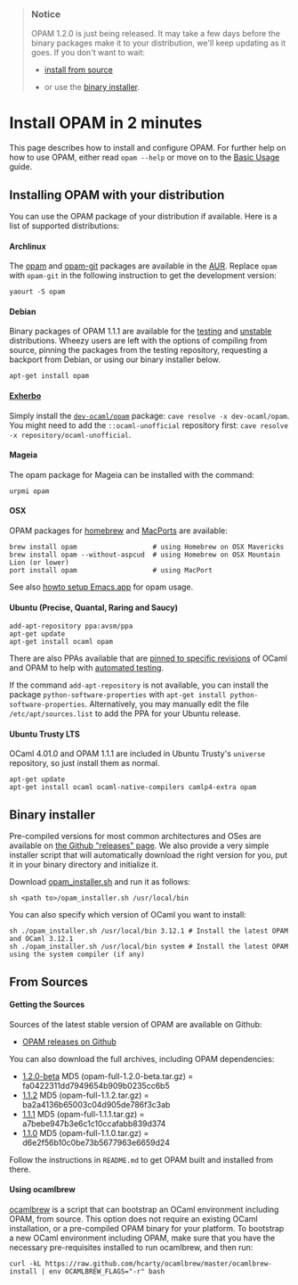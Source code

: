 > ### Notice
> OPAM 1.2.0 is just being released. It may take a few days before the binary
> packages make it to your distribution, we'll keep updating as it goes. If you
> don't want to wait:
>
> - [install from source](#FromSources)
>
> - or use the [binary installer](#Binaryinstaller).

# Install OPAM in 2 minutes

This page describes how to install and configure OPAM.
For further help on how to use OPAM, either read
`opam --help` or move on to the [Basic Usage](Usage.html) guide.

## Installing OPAM with your distribution

You can use the OPAM package of your distribution if
available. Here is a list of supported distributions:

#### Archlinux

The [opam](http://aur.archlinux.org/packages.php?ID=62127) and [opam-git](http://aur.archlinux.org/packages.php?ID=62387) packages are available in the [AUR](https://wiki.archlinux.org/index.php/AUR). Replace `opam` with `opam-git` in the following instruction to get the development version:

```
yaourt -S opam
```

#### Debian

Binary packages of OPAM 1.1.1 are available for the [testing](http://packages.debian.org/jessie/opam) and [unstable](http://packages.debian.org/sid/opam) distributions.  Wheezy users are left with the options of compiling from source, pinning the packages from the testing repository, requesting a backport from Debian, or using our binary installer below.

```
apt-get install opam
```

#### [Exherbo](http://exherbo.org)

Simply install the [`dev-ocaml/opam`](http://git.exherbo.org/summer/packages/dev-ocaml/opam/index.html) package: `cave resolve -x dev-ocaml/opam`.
You might need to add the `::ocaml-unofficial` repository first: `cave resolve -x repository/ocaml-unofficial`.

#### Mageia

The opam package for Mageia can be installed with the command:

```
urpmi opam
```

#### OSX

OPAM packages for [homebrew](http://mxcl.github.com/homebrew/) and [MacPorts](http://www.macports.org/) are available:

```
brew install opam                   # using Homebrew on OSX Mavericks
brew install opam --without-aspcud  # using Homebrew on OSX Mountain Lion (or lower)
port install opam                   # using MacPort
```

See also [howto setup Emacs.app](https://github.com/ocaml/opam/wiki/Setup-Emacs.app-on-macosx-for-opam-usage) for opam usage.

#### Ubuntu (Precise, Quantal, Raring and Saucy)

```
add-apt-repository ppa:avsm/ppa
apt-get update
apt-get install ocaml opam
```

There are also PPAs available that are [pinned to specific revisions](http://launchpad.net/~avsm) of OCaml and OPAM to help with [automated testing](http://anil.recoil.org/2013/09/30/travis-and-ocaml.html).

If the command `add-apt-repository` is not available, you can install the package `python-software-properties` with `apt-get install python-software-properties`. Alternatively, you may manually edit the file `/etc/apt/sources.list` to add the PPA for your Ubuntu release.

#### Ubuntu Trusty LTS

OCaml 4.01.0 and OPAM 1.1.1 are included in Ubuntu Trusty's `universe` repository, so just install them as normal.

```
apt-get update
apt-get install ocaml ocaml-native-compilers camlp4-extra opam
```

## Binary installer

Pre-compiled versions for most common architectures and OSes are available on [the Github "releases" page](https://github.com/ocaml/opam/releases/latest). We also provide a very simple installer script that will automatically download the right version for you, put it in your binary directory and initialize it.

Download [opam_installer.sh](https://raw.github.com/ocaml/opam/master/shell/opam_installer.sh) and run it as follows:

```
sh <path to>/opam_installer.sh /usr/local/bin
```

You can also specify which version of OCaml you want to install:

```
sh ./opam_installer.sh /usr/local/bin 3.12.1 # Install the latest OPAM and OCaml 3.12.1
sh ./opam_installer.sh /usr/local/bin system # Install the latest OPAM using the system compiler (if any)
```

## From Sources

#### Getting the Sources

Sources of the latest stable version of OPAM are available on Github:

* [OPAM releases on Github](https://github.com/ocaml/opam/releases)

You can also download the full archives, including OPAM dependencies:

* [1.2.0-beta](https://github.com/ocaml/opam/releases/download/1.2.0-beta/opam-full-1.2.0-beta.tar.gz)
  MD5 (opam-full-1.2.0-beta.tar.gz) = fa0422311dd7949654b909b0235cc6b5
* [1.1.2](https://github.com/ocaml/opam/releases/download/1.1.2/opam-full-1.1.2.tar.gz)
  MD5 (opam-full-1.1.2.tar.gz) = ba2a4136b65003c04d905de786f3c3ab
* [1.1.1](https://github.com/ocaml/opam/releases/download/1.1.1/opam-full-1.1.1.tar.gz)
  MD5 (opam-full-1.1.1.tar.gz) = a7bebe947b3e6c1c10ccafabb839d374
* [1.1.0](http://www.ocamlpro.com/pub/opam-full-1.1.0.tar.gz)
  MD5 (opam-full-1.1.0.tar.gz) = d6e2f56b10c0be73b5677963e6659d24

Follow the instructions in `README.md` to get OPAM built and installed from
there.


#### Using ocamlbrew

[ocamlbrew](https://github.com/hcarty/ocamlbrew) is a script that can bootstrap an OCaml environment including OPAM, from source.  This option does not require an existing OCaml installation, or a pre-compiled OPAM binary for your platform.  To bootstrap a new OCaml environment including OPAM, make sure that you have the necessary pre-requisites installed to run ocamlbrew, and then run:

```
curl -kL https://raw.github.com/hcarty/ocamlbrew/master/ocamlbrew-install | env OCAMLBREW_FLAGS="-r" bash
```
